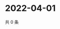# 2022-04-01

共 0 条

<!-- BEGIN WEIBO -->
<!-- 最后更新时间 Fri Apr 01 2022 05:14:30 GMT+0800 (China Standard Time) -->

<!-- END WEIBO -->
